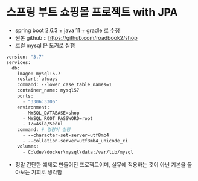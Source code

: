 # 스프링 부트 쇼핑몰 프로젝트 with JPA

* spring boot 2.6.3 + java 11 + gradle 로 수정
* 원본 github :: https://github.com/roadbook2/shop
* 로컬 mysql 은 도커로 실행
```dockerfile
version: "3.7"
services:
  db:
    image: mysql:5.7
    restart: always
    command: --lower_case_table_names=1
    container_name: mysql57
    ports:
      - "3306:3306"
    environment:
      - MYSQL_DATABASE=shop
      - MYSQL_ROOT_PASSWORD=root
      - TZ=Asia/Seoul
    command: # 명령어 실행
      - --character-set-server=utf8mb4
      - --collation-server=utf8mb4_unicode_ci
    volumes:
      - C:\dev\docker\mysql\data:/var/lib/mysql
```
* 정말 간단한 예제로 만들어진 프로젝트이며, 실무에 적용하는 것이 아닌 기본을 돌아보는 기회로 생각함